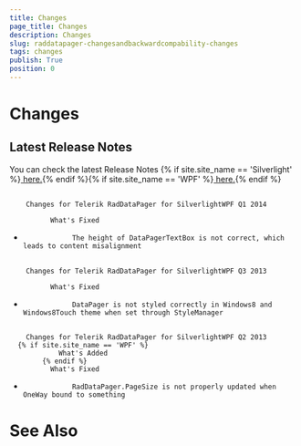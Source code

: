 ```yaml
---
title: Changes
page_title: Changes
description: Changes
slug: raddatapager-changesandbackwardcompability-changes
tags: changes
publish: True
position: 0
---
```


# Changes



## Latest Release Notes

You can check the latest Release Notes
          {% if site.site_name == 'Silverlight' %}[ here.](http://www.telerik.com/products/silverlight/whats-new/release_notes.aspx){% endif %}{% if site.site_name == 'WPF' %}[ here.](http://www.telerik.com/products/wpf/whats-new/release-history.aspx){% endif %}

## 
        Changes for Telerik RadDataPager for SilverlightWPF Q1 2014
      
              What's Fixed
            

* 
                  The height of DataPagerTextBox is not correct, which leads to content misalignment
                

## 
        Changes for Telerik RadDataPager for SilverlightWPF Q3 2013
      
              What's Fixed
            

* 
                  DataPager is not styled correctly in Windows8 and Windows8Touch theme when set through StyleManager
                

## 
        Changes for Telerik RadDataPager for SilverlightWPF Q2 2013
      {% if site.site_name == 'WPF' %} 
                What's Added
            {% endif %}
              What's Fixed
            

* 
                  RadDataPager.PageSize is not properly updated when OneWay bound to something
                

# See Also
